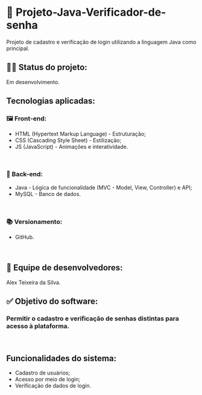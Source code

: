 # 📝 Projeto-Java-Verificador-de-senha 
Projeto de cadastro e verificação de login utilizando a linguagem Java como principal.
<br>

## 👨‍💻 Status do projeto: 
Em desenvolvimento. 
<br>

## Tecnologias aplicadas:

### 🖼 Front-end: 
- HTML (Hypertext Markup Language) - Estruturação;
- CSS (Cascading Style Sheet) - Estilização;
- JS (JavaScript) - Animações e interatividade.
<br>

### 📙 Back-end: 
- Java - Lógica de funcionalidade (MVC - Model, View, Controller) e API;
- MySQL - Banco de dados.
<br>

### 📚 Versionamento: 
- GitHub.
<br>

## 👥 Equipe de desenvolvedores:
Alex Teixeira da Silva.
<br>

## ✅ Objetivo do software:
### Permitir o cadastro e verificação de senhas distintas para acesso à plataforma.
<br>

## Funcionalidades do sistema:
- Cadastro de usuários;
- Acesso por meio de login;
- Verificação de dados de login.
